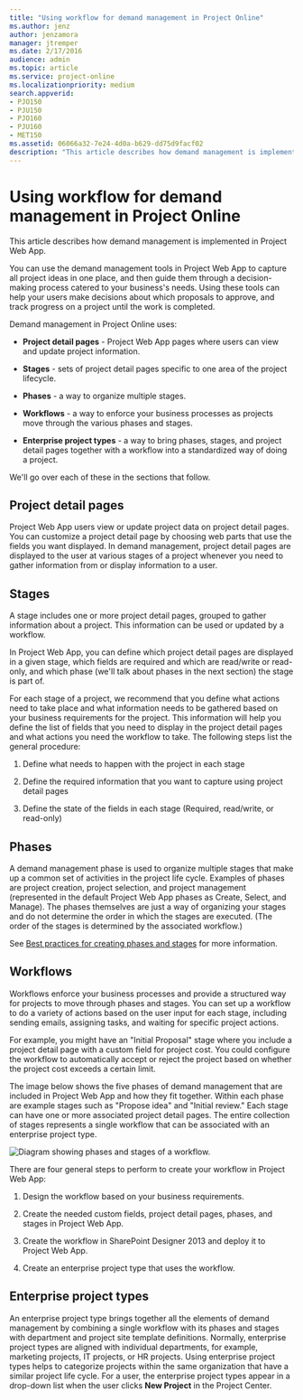 ```yaml
---
title: "Using workflow for demand management in Project Online"
ms.author: jenz
author: jenzamora
manager: jtremper
ms.date: 2/17/2016
audience: admin
ms.topic: article
ms.service: project-online
ms.localizationpriority: medium
search.appverid:
- PJO150
- PJU150
- PJO160
- PJU160
- MET150
ms.assetid: 06066a32-7e24-4d0a-b629-dd75d9facf02
description: "This article describes how demand management is implemented in Project Web App."
---
```


# Using workflow for demand management in Project Online

This article describes how demand management is implemented in Project Web App.
  
You can use the demand management tools in Project Web App to capture all project ideas in one place, and then guide them through a decision-making process catered to your business's needs. Using these tools can help your users make decisions about which proposals to approve, and track progress on a project until the work is completed.
  
Demand management in Project Online uses:
  
- **Project detail pages** - Project Web App pages where users can view and update project information. 
    
- **Stages** - sets of project detail pages specific to one area of the project lifecycle. 
    
- **Phases** - a way to organize multiple stages. 
    
- **Workflows** - a way to enforce your business processes as projects move through the various phases and stages. 
    
- **Enterprise project types** - a way to bring phases, stages, and project detail pages together with a workflow into a standardized way of doing a project. 
    
We'll go over each of these in the sections that follow.
  
## Project detail pages

Project Web App users view or update project data on project detail pages. You can customize a project detail page by choosing web parts that use the fields you want displayed. In demand management, project detail pages are displayed to the user at various stages of a project whenever you need to gather information from or display information to a user.
  
## Stages

A stage includes one or more project detail pages, grouped to gather information about a project. This information can be used or updated by a workflow.
  
In Project Web App, you can define which project detail pages are displayed in a given stage, which fields are required and which are read/write or read-only, and which phase (we'll talk about phases in the next section) the stage is part of.
  
For each stage of a project, we recommend that you define what actions need to take place and what information needs to be gathered based on your business requirements for the project. This information will help you define the list of fields that you need to display in the project detail pages and what actions you need the workflow to take. The following steps list the general procedure:
  
1. Define what needs to happen with the project in each stage
    
2. Define the required information that you want to capture using project detail pages
    
3. Define the state of the fields in each stage (Required, read/write, or read-only)
    
## Phases

A demand management phase is used to organize multiple stages that make up a common set of activities in the project life cycle. Examples of phases are project creation, project selection, and project management (represented in the default Project Web App phases as Create, Select, and Manage). The phases themselves are just a way of organizing your stages and do not determine the order in which the stages are executed. (The order of the stages is determined by the associated workflow.)
  
See [Best practices for creating phases and stages](best-practices-for-creating-phases-and-stages.md) for more information. 
  
## Workflows

Workflows enforce your business processes and provide a structured way for projects to move through phases and stages. You can set up a workflow to do a variety of actions based on the user input for each stage, including sending emails, assigning tasks, and waiting for specific project actions.
  
For example, you might have an "Initial Proposal" stage where you include a project detail page with a custom field for project cost. You could configure the workflow to automatically accept or reject the project based on whether the project cost exceeds a certain limit.
  
The image below shows the five phases of demand management that are included in Project Web App and how they fit together. Within each phase are example stages such as "Propose idea" and "Initial review." Each stage can have one or more associated project detail pages. The entire collection of stages represents a single workflow that can be associated with an enterprise project type.
  
![Diagram showing phases and stages of a workflow.](media/a5ab6f19-b0f6-4d0e-a0c6-73821fa7ae7a.png)
  
There are four general steps to perform to create your workflow in Project Web App:
  
1. Design the workflow based on your business requirements.
    
2. Create the needed custom fields, project detail pages, phases, and stages in Project Web App.
    
3. Create the workflow in SharePoint Designer 2013 and deploy it to Project Web App.
    
4. Create an enterprise project type that uses the workflow.
    
## Enterprise project types

An enterprise project type brings together all the elements of demand management by combining a single workflow with its phases and stages with department and project site template definitions. Normally, enterprise project types are aligned with individual departments, for example, marketing projects, IT projects, or HR projects. Using enterprise project types helps to categorize projects within the same organization that have a similar project life cycle. For a user, the enterprise project types appear in a drop-down list when the user clicks **New Project** in the Project Center. 
  

